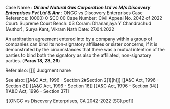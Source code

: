 Case Name : ***Oil and Natural Gas Corporation Ltd vs M/s Discovery Enterprises Pvt Ltd & Anr*** : ONGC vs Discovery Enterprises
Case Reference: (0000) 0 SCC 00
Case Number: Civil Appeal No. 2042 of 2022
Court: Supreme Court
Bench: 03
Coram: Dhananjaya Y Chandrachud (Author), Surya Kant, Vikram Nath
Date: 27.04.2022

An arbitration agreement entered into by a company within a group of companies can bind its non-signatory affiliates or sister concerns; if it is demonstrated by the circumstances that there was a mutual intention of the parties to bind both the signatory as also the affiliated, non-signatory parties. (**Paras 18, 23, 26**)

Refer also:
[[]]
Judgment name

See also:
[[A&C Act, 1996 - Section 2#Section 2(1)(h)]]
[[A&C Act, 1996 - Section 8]]
[[A&C Act, 1996 - Section 16]]
[[A&C Act, 1996 - Section 34]]
[[A&C Act, 1996 - Section 37]]

![[ONGC vs Discovery Enterprises, CA 2042-2022 (SC).pdf]]